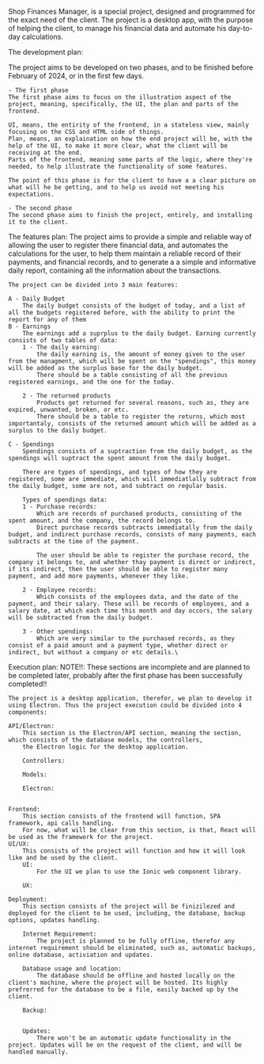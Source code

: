 Shop Finances Manager, is a special project, designed and programmed for the exact need of the client.
The project is a desktop app, with the purpose of helping the client, to manage his financial data and automate his day-to-day calculations.

The development plan:

The project aims to be developed on two phases, and to be finished before February of 2024, or in the first few days.

    - The first phase
    The first phase aims to focus on the illustration aspect of the project, meaning, specifically, the UI, the plan and parts of the frontend.

    UI, means, the entirity of the frontend, in a stateless view, mainly focusing on the CSS and HTML side of things.
    Plan, means, an explaination on how the end project will be, with the help of the UI, to make it more clear, what the client will be receiving at the end.
    Parts of the frontend, meaning some parts of the logic, where they're needed, to help illustrate the functionality of some features.

    The point of this phase is for the client to have a a clear picture on what will he be getting, and to help us avoid not meeting his expectations.

    - The second phase
    The second phase aims to finish the project, entirely, and installing it to the client.

The features plan:
The project aims to provide a simple and reliable way of allowing the user to register there financial data, and automates the calculations for the user,
to help them maintain a reliable record of their payments, and financial records, and to generate a a simple and informative daily report, containing all
the information about the transactions.

    The project can be divided into 3 main features:

    A - Daily Budget
        The daily budget consists of the budget of today, and a list of all the budgets registered before, with the ability to print the report for any of them
    B - Earnings
        The earnings add a suprplus to the daily budget. Earning currently consists of two tables of data:
        1 - The daily earning:
            the daily earning is, the amount of money given to the user from the managment, which will be spent on the "spendings", this money will be added as the surplus base for the daily budget.
            There should be a table consisting of all the previous registered earnings, and the one for the today.

        2 - The returned products
            Products get returned for several reasons, such as, they are expired, unwanted, broken, or etc.
            There should be a table to register the returns, which most importantaly, consists of the returned amount which will be added as a surplus to the daily budget.

    C - Spendings
        Spendings consists of a suptraction from the daily budget, as the spendings will suptract the spent amount from the daily budget.

        There are types of spendings, and types of how they are registered, some are immediate, which will immediatlally subtract from the daily budget, some are not, and subtract on regular basis.

        Types of spendings data:
        1 - Purchase records:
            Which are records of purchased products, consisting of the spent amount, and the company, the record belongs to.
            Direct purchase records subtracts immediatally from the daily budget, and indirect purchase records, consists of many payments, each subtracts at the time of the payment.

            The user should be able to register the purchase record, the company it belongs to, and whether thay payment is direct or indirect, if its indirect, then the user should be able to register many payment, and add more payments, whenever they like.

        2 - Employee records:
            Which consists of the employees data, and the date of the payment, and their salary. These will be records of employees, and a salary date, at which each time this month and day occors, the salary will be subtracted from the daily budget.

        3 - Other spendings:
            Which are very similar to the purchased records, as they consist of a paid amount and a payment type, whether direct or indirect, but without a company or etc details.\
    
Execution plan:
NOTE!!: These sections are incomplete and are planned to be completed later, probably after the first phase has been successfully completed!!

    The project is a desktop application, therefor, we plan to develop it using Electron. Thus the project execution could be divided into 4 components:

    API/Electron:
        This section is the Electron/API section, meaning the section, which consists of the database models, the controllers,
        the Electron logic for the desktop application. 

        Controllers:

        Models:

        Electron:


    Frontend:
        This section consists of the frontend will function, SPA framework, api calls handling.
        For now, what will be clear from this section, is that, React will be used as the framework for the project.
    UI/UX:
        This consists of the project will function and how it will look like and be used by the client.
        UI:
            For the UI we plan to use the Ionic web component library.

        UX:

    Deployment:
        This section consists of the project will be finizilezed and deployed for the client to be used, including, the database, backup options, updates handling. 
        
        Internet Requirement:
            The project is planned to be fully offline, therefor any internet requirement should be eliminated, such as, automatic backups, online database, activiation and updates.

        Database usage and location:
            The database should be offline and hosted locally on the client's machine, where the project will be hosted. Its highly prefrerred for the database to be a file, easily backed up by the client.

        Backup:


        Updates: 
            There won't be an automatic update functionality in the project. Updates will be on the request of the client, and will be handled manually.